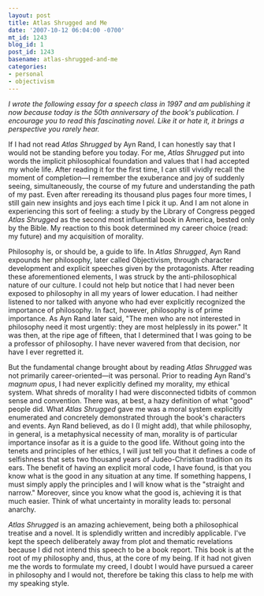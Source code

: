 ```yaml
---
layout: post
title: Atlas Shrugged and Me
date: '2007-10-12 06:04:00 -0700'
mt_id: 1243
blog_id: 1
post_id: 1243
basename: atlas-shrugged-and-me
categories:
- personal
- objectivism
---
```

<p style="font-style:italic;">
I wrote the following essay for a speech class in 1997 and am publishing it now
because today is the 50th anniversary of the book's publication. I encourage you
to read this fascinating novel. Like it or hate it, it brings a perspective you rarely hear.
</p>
<p>
If I had not read <cite>Atlas Shrugged</cite> by Ayn Rand, I can honestly
say that I would not be standing before you today. For me, <cite>Atlas
Shrugged</cite> put into words the implicit philosophical foundation and
values that I had accepted my whole life. After reading it for the first
time, I can still vividly recall the moment of completion&#x2014;I remember
the exuberance and joy of suddenly seeing, simultaneously, the course of
my future and understanding the path of my past. Even after rereading its
thousand plus pages four more times, I still gain new insights and joys
each time I pick it up. And I am not alone in experiencing this sort of
feeling: a study by the Library of Congress pegged <cite>Atlas
Shrugged</cite> as the second most influential book in America, bested
only by the Bible. My reaction to this book determined my career choice
(read: my future) and my acquisition of morality.
</p>
<p>
Philosophy is, or should be, a guide to life. In <cite>Atlas
Shrugged</cite>, Ayn Rand expounds her philosophy, later called
Objectivism, through character development and explicit speeches given by
the protagonists. After reading these aforementioned elements, I was
struck by the anti-philosophical nature of our culture. I could not help
but notice that I had never been exposed to philosophy in all my years of
lower education. I had neither listened to nor talked with anyone who had
ever explicitly recognized the importance of philosophy. In fact, however,
philosophy is of prime importance. As Ayn Rand later said, "The men who
are not interested in philosophy need it most urgently: they are most
helplessly in its power." It was then, at the ripe age of fifteen, that I
determined that I was going to be a professor of philosophy. I have never
wavered from that decision, nor have I ever regretted it.
</p>
<p>
But the fundamental change brought about by reading <cite>Atlas
Shrugged</cite> was not primarily career-oriented&#x2014;it was personal.
Prior to reading Ayn Rand's <em>magnum opus</em>, I had never explicitly
defined my morality, my ethical system. What shreds of morality I had were
disconnected tidbits of common sense and convention. There was, at best, a
hazy definition of what "good" people did. What <cite>Atlas
Shrugged</cite> gave me was a moral system explicitly enumerated and
concretely demonstrated through the book's characters and events. Ayn Rand
believed, as do I (I might add), that while philosophy, in general, is a
metaphysical necessity of man, morality is of particular importance
insofar as it is a guide to the good life. Without going into the tenets
and principles of her ethics, I will just tell you that it defines a code
of selfishness that sets two thousand years of Judeo-Christian tradition
on its ears. The benefit of having an explicit moral code, I have found,
is that you know what is the good in any situation at any time. If
something happens, I must simply apply the principles and I will know what
is the "straight and narrow." Moreover, since you know what the good is,
achieving it is that much easier. Think of what uncertainty in morality
leads to: personal anarchy.
</p>
<p>
<cite>Atlas Shrugged</cite> is an amazing achievement, being both a
philosophical treatise and a novel. It is splendidly written and
incredibly applicable. I've kept the speech deliberately away from plot
and thematic revelations because I did not intend this speech to be a book
report. This book is at the root of my philosophy and, thus, at the core
of my being. If it had not given me the words to formulate my creed, I
doubt I would have pursued a career in philosophy and I would not,
therefore be taking this class to help me with my speaking style.
</p>
